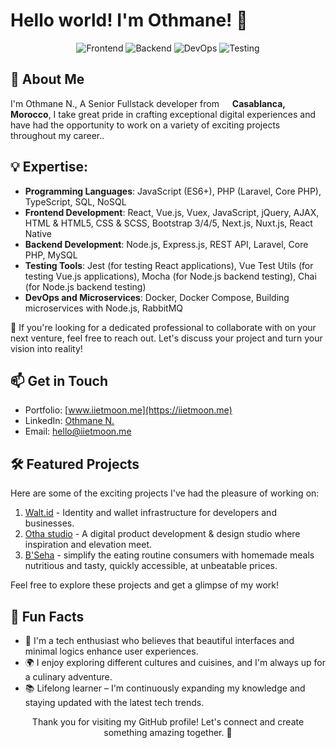 # Hello world! I'm Othmane! 👋
<!-- Badges -->
<p align="center">
  <img src="https://img.shields.io/badge/Frontend-React%20%7C%20Vue.js%20%7C%20TypeScript-blue" alt="Frontend" />
  <img src="https://img.shields.io/badge/Backend-Node.js%20%7C%20Laravel%20%7C%20PHP-green" alt="Backend" />
  <img src="https://img.shields.io/badge/DevOps-Docker%20%7C%20Microservices%20%7C%20RabbitMQ-purple" alt="DevOps" />
  <img src="https://img.shields.io/badge/Testing-Jest%20%7C%20Cypress%20%7C%20UX-yellow" alt="Testing" />
</p>

<!-- About Me -->
## 🌟 About Me

I'm Othmane N., A Senior Fullstack developer from <img src="https://static.vecteezy.com/system/resources/previews/011/571/500/non_2x/circle-flag-of-morocco-free-png.png" width="13"/> <b>Casablanca, Morocco</b>, I take great pride in crafting exceptional digital experiences and have had the opportunity to work on a variety of exciting projects throughout my career..

## 💡 Expertise:
- **Programming Languages**: JavaScript (ES6+), PHP (Laravel, Core PHP), TypeScript, SQL, NoSQL
- **Frontend Development**: React, Vue.js, Vuex, JavaScript, jQuery, AJAX, HTML & HTML5, CSS & SCSS, Bootstrap 3/4/5, Next.js, Nuxt.js, React Native
- **Backend Development**: Node.js, Express.js, REST API, Laravel, Core PHP, MySQL
- **Testing Tools**: Jest (for testing React applications), Vue Test Utils (for testing Vue.js applications), Mocha (for Node.js backend testing), Chai (for Node.js backend testing)
- **DevOps and Microservices**: Docker, Docker Compose, Building microservices with Node.js, RabbitMQ

🚀 If you're looking for a dedicated professional to collaborate with on your next venture, feel free to reach out. Let's discuss your project and turn your vision into reality!

<!-- Contact Me -->
## 📫 Get in Touch

- Portfolio: [www.iietmoon.me](https://iietmoon.me)
- LinkedIn: [Othmane N.](https://www.linkedin.com/in/iietmoon/)
- Email: [hello@iietmoon.me](mailto:otmannj56@gmail.com)

<!-- Projects -->
## 🛠️ Featured Projects

Here are some of the exciting projects I've had the pleasure of working on:

1. [Walt.id](https://github.com/walt-id) - Identity and wallet infrastructure for developers and businesses. 
2. [Otha studio](https://otha.studio/) - A digital product development & design studio where inspiration and elevation meet.
3. [B'Seha](https://bseha.ma/) - simplify the eating routine consumers with homemade meals nutritious and tasty, quickly accessible, at unbeatable prices.

Feel free to explore these projects and get a glimpse of my work!

<!-- Fun Facts -->
## 🌟 Fun Facts

- 🎨 I'm a tech enthusiast who believes that beautiful interfaces and minimal logics enhance user experiences.
- 🌍 I enjoy exploring different cultures and cuisines, and I'm always up for a culinary adventure.
- 📚 Lifelong learner – I'm continuously expanding my knowledge and staying updated with the latest tech trends.

<!-- Footer -->
<p align="center">
  Thank you for visiting my GitHub profile! Let's connect and create something amazing together. 🚀
</p>

